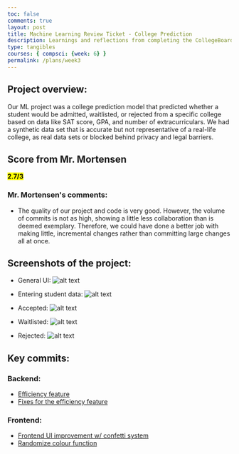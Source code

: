 ```yaml
---
toc: false
comments: true
layout: post
title: Machine Learning Review Ticket - College Prediction
description: Learnings and reflections from completing the CollegeBoard 2021 Practice MC
type: tangibles
courses: { compsci: {week: 6} }
permalink: /plans/week3
---
```


## Project overview:

Our ML project was a college prediction model that predicted whether a student would be admitted, waitlisted, or rejected from a specific college based on data like SAT score, GPA, and number of extracurriculars. We had a synthetic data set that is accurate but not representative of a real-life college, as real data sets or blocked behind privacy and legal barriers.


## Score from Mr. Mortensen
<mark><strong>2.7/3</strong>

### Mr. Mortensen's comments:
- The quality of our project and code is very good. However, the volume of commits is not as high, showing a little less collaboration than is deemed exemplary. Therefore, we could have done a better job with making little, incremental changes rather than committing large changes all at once.


## Screenshots of the project:

- General UI:
![alt text](</ankit_tri2/images/AP CSP - Project screenshot 1 - Ankit.png>)

- Entering student data:
![alt text](</ankit_tri2/images/AP CSP - Project screenshot 2 - Ankit.png>)

- Accepted:
![alt text](</ankit_tri2/images/AP CSP - Project screenshot 3 - Ankit.png>)

- Waitlisted:
![alt text](</ankit_tri2/images/AP CSP - Project screenshot 4 - Ankit.png>)

- Rejected:
![alt text](</ankit_tri2/images/AP CSP - Project screenshot 5 - Ankit.png>)


## Key commits:

### Backend:
- [Efficiency feature](https://github.com/tarunja1ks/CPTTRI3COLLEGEML/commit/3de1d3f55aa31eb2b15ec6e99acfab8a7ed93431)
- [Fixes for the efficiency feature](https://github.com/tarunja1ks/CPTTRI3COLLEGEML/commit/2991c042b4331188369be6abc3282ae13956d0ff)

### Frontend:
- [Frontend UI improvement w/ confetti system](https://github.com/rliao569/cpt_project2/commit/86bb61694d50ba090252e1cdf3a0b586346fe9ba)
- [Randomize colour function](https://github.com/rliao569/cpt_project2/commit/aa5d0757c7f2f016d628d48bba9bb9c357282fcf)